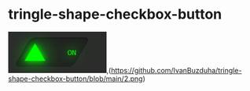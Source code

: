 # tringle-shape-checkbox-button

![Picture for project](https://github.com/IvanBuzduha/tringle-shape-checkbox-button/blob/main/1.png),(https://github.com/IvanBuzduha/tringle-shape-checkbox-button/blob/main/2.png)